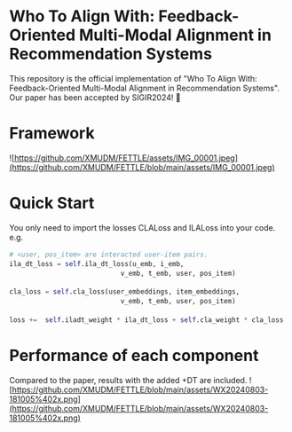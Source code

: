 # Who To Align With: Feedback-Oriented Multi-Modal Alignment in Recommendation Systems
This repository is the official implementation of "Who To Align With: Feedback-Oriented Multi-Modal Alignment in Recommendation Systems".
Our paper has been accepted by SIGIR2024! 🎉

# Framework
![https://github.com/XMUDM/FETTLE/assets/IMG_00001.jpeg](https://github.com/XMUDM/FETTLE/blob/main/assets/IMG_00001.jpeg)

# Quick Start
You only need to import the losses CLALoss and ILALoss into your code.
e.g.
```python
# <user, pos_item> are interacted user-item pairs.
ila_dt_loss = self.ila_dt_loss(u_emb, i_emb,
                            v_emb, t_emb, user, pos_item)

cla_loss = self.cla_loss(user_embeddings, item_embeddings,
                            v_emb, t_emb, user, pos_item)

loss +=  self.iladt_weight * ila_dt_loss + self.cla_weight * cla_loss
```
# Performance of each component
Compared to the paper, results with the added +DT are included.
![https://github.com/XMUDM/FETTLE/blob/main/assets/WX20240803-181005%402x.png](https://github.com/XMUDM/FETTLE/blob/main/assets/WX20240803-181005%402x.png)
